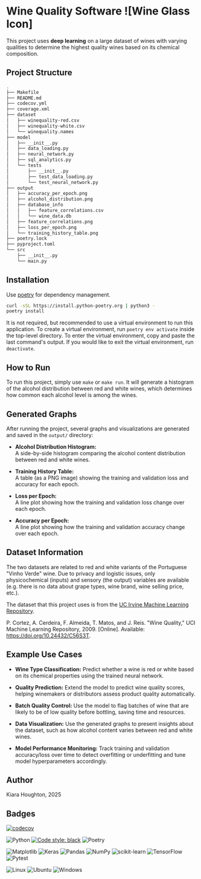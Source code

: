 # Wine Quality Software ![Wine Glass Icon]

This project uses **deep learning** on a large dataset of wines with varying qualities to
determine the highest quality wines based on its chemical composition.

## Project Structure

```bash
.
├── Makefile
├── README.md
├── codecov.yml
├── coverage.xml
├── dataset
│   ├── winequality-red.csv
│   ├── winequality-white.csv
│   └── winequality.names
├── model
│   ├── __init__.py
│   ├── data_loading.py
│   ├── neural_network.py
│   ├── sql_analytics.py
│   └── tests
│       ├── __init__.py
│       ├── test_data_loading.py
│       └── test_neural_network.py
├── output
│   ├── accuracy_per_epoch.png
│   ├── alcohol_distribution.png
│   ├── database_info
│   │   ├── feature_correlations.csv
│   │   └── wine_data.db
│   ├── feature_correlations.png
│   ├── loss_per_epoch.png
│   └── training_history_table.png
├── poetry.lock
├── pyproject.toml
└── src
    ├── __init__.py
    └── main.py
```

## Installation

Use [poetry](https://python-poetry.org/) for dependency management.

```bash
curl -sSL https://install.python-poetry.org | python3 -
poetry install
```

It is not required, but recommended to use a virtual environment to run this application.
To create a virtual environment, run `poetry env activate` inside the top-level directory.
To enter the virtual environment, copy and paste the last command's output.
If you would like to exit the virtual environment, run `deactivate`.

## How to Run

To run this project, simply use `make` or `make run`.
It will generate a histogram of the alcohol distribution between red and white wines,
which determines how common each alcohol level is among the wines.

## Generated Graphs

After running the project, several graphs and visualizations are generated and saved in the `output/` directory:

- **Alcohol Distribution Histogram:**  
  A side-by-side histogram comparing the alcohol content distribution between red and white wines.

- **Training History Table:**  
  A table (as a PNG image) showing the training and validation loss and accuracy for each epoch.

- **Loss per Epoch:**  
  A line plot showing how the training and validation loss change over each epoch.

- **Accuracy per Epoch:**  
  A line plot showing how the training and validation accuracy change over each epoch.

## Dataset Information

The two datasets are related to red and white variants of the Portuguese "Vinho Verde" wine. Due to privacy and logistic issues, only physicochemical (inputs) and sensory (the output) variables are available (e.g. there is no data about grape types, wine brand, wine selling price, etc.).

The dataset that this project uses is from the [UC Irvine Machine Learning Repository](http://archive.ics.uci.edu/).

P. Cortez, A. Cerdeira, F. Almeida, T. Matos, and J. Reis. "Wine Quality," UCI Machine Learning Repository, 2009. [Online]. Available: https://doi.org/10.24432/C56S3T.

## Example Use Cases

- **Wine Type Classification:**
  Predict whether a wine is red or white based on its chemical properties using the trained neural network.

- **Quality Prediction:**
  Extend the model to predict wine quality scores, helping winemakers or distributors assess product quality automatically.

- **Batch Quality Control:**
  Use the model to flag batches of wine that are likely to be of low quality before bottling, saving time and resources.

- **Data Visualization:**
  Use the generated graphs to present insights about the dataset, such as how alcohol content varies between red and white wines.

- **Model Performance Monitoring:**
  Track training and validation accuracy/loss over time to detect overfitting or underfitting and tune model hyperparameters accordingly.

## Author

Kiara Houghton, 2025

## Badges
[![codecov](https://codecov.io/github/kiwicrossing/wine-quality-prediction/graph/badge.svg?token=G2RBXAYXXH)](https://codecov.io/github/kiwicrossing/wine-quality-prediction)


![Python](https://img.shields.io/badge/python-3670A0?style=for-the-badge&logo=python&logoColor=ffdd54)
[![Code style: black](https://img.shields.io/badge/code%20style-black-000000.svg)](https://github.com/psf/black)
![Poetry](https://img.shields.io/badge/Poetry-%233B82F6.svg?style=for-the-badge&logo=poetry&logoColor=0B3D8D)


![Matplotlib](https://img.shields.io/badge/Matplotlib-%23ffffff.svg?style=for-the-badge&logo=Matplotlib&logoColor=black)
![Keras](https://img.shields.io/badge/Keras-%23D00000.svg?style=for-the-badge&logo=Keras&logoColor=white)
![Pandas](https://img.shields.io/badge/pandas-%23150458.svg?style=for-the-badge&logo=pandas&logoColor=white)
![NumPy](https://img.shields.io/badge/numpy-%23013243.svg?style=for-the-badge&logo=numpy&logoColor=white)
![scikit-learn](https://img.shields.io/badge/scikit--learn-%23F7931E.svg?style=for-the-badge&logo=scikit-learn&logoColor=white)
![TensorFlow](https://img.shields.io/badge/TensorFlow-%23FF6F00.svg?style=for-the-badge&logo=TensorFlow&logoColor=white)
![Pytest](https://img.shields.io/badge/pytest-%23ffffff.svg?style=for-the-badge&logo=pytest&logoColor=2f9fe3)


![Linux](https://img.shields.io/badge/Linux-FCC624?style=for-the-badge&logo=linux&logoColor=black)
![Ubuntu](https://img.shields.io/badge/Ubuntu-E95420?style=for-the-badge&logo=ubuntu&logoColor=white)
![Windows](https://img.shields.io/badge/Windows-0078D6?style=for-the-badge&logo=windows&logoColor=white)